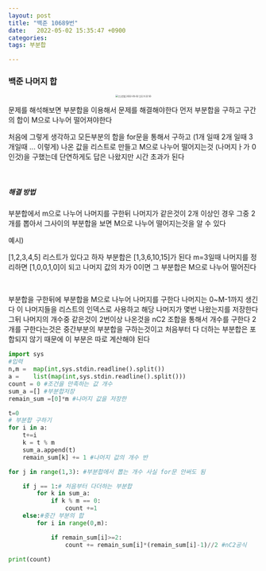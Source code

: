 ```yaml
---
layout: post
title: "백준 10689번"
date:   2022-05-02 15:35:47 +0900
categories:
tags: 부분합

---
```


### 백준 나머지  합

<center>
<img  alt="스크린샷 2022-05-02 오후 9 22 50" src="https://user-images.githubusercontent.com/80758613/166232956-32883f66-5542-4c28-85bd-417addbec5a2.png" style="zoom:30%;">
</center>


문제를 해석해보면 부분합을 이용해서 문제를 해결해야한다 먼저 부분합을 구하고 구간의 합이 M으로 나누어 떨어져야한다 

처음에 그렇게 생각하고 모든부분의 합을 for문을 통해서 구하고 (1개 일때 2개 일때 3개일때 ... 이렇게) 나온 값을 리스트로 만들고 M으로 나누어 떨어지는것 (나머지ㅏ가 0인것)을 구했는데 단연하게도 답은 나왔지만 시간 초과가 된다

&nbsp;

##### 해결 방법

부분합에서 m으로 나누어 나머지를 구한뒤 나머지가 같은것이 2개 이상인 경우 그중 2개를 뽑아서 그사이의 부분합을 보면 M으로 나누어 떨어지는것을 알 수 있다 

예시)

[1,2,3,4,5] 리스트가 있다고 하자 부분합은 [1,3,6,10,15]가 된다 m=3일때 나머지를 정리하면 [1,0,0,1,0]이 되고 나머지 값의 차가 0이면 그 부분합은 M으로 나누어 떨어진다

&nbsp;

부분합을 구한뒤에 부분합을 M으로 나누어 나머지를 구한다 나머지는 0~M-1까지 생긴다 이 나머지들을 리스트의 인덱스로 사용하고 해당 나머지가 몇번 나왔는지를 저장한다 그뒤 나머지의 개수중 같은것이 2번이상 나온것을 nC2 조합을 통해서 개수를 구한다 2개를 구한다는것은 중간부분의 부분합을 구하는것이고 처음부터 다 더하는 부분합은 포합되지 않기 때문에 이 부분은 따로 계산해야 된다

```python
import sys
#입력
n,m =  map(int,sys.stdin.readline().split())
a =    list(map(int,sys.stdin.readline().split()))
count = 0 #조건을 만족하는 값 개수
sum_a =[] #부분합저장 
remain_sum =[0]*m #나머지 값을 저장한

t=0
# 부분합 구하기
for i in a:
    t+=i
    k = t % m
    sum_a.append(t)
    remain_sum[k] += 1 #나머지 값의 개수 반

for j in range(1,3): #부분합에서 뽑는 개수 사실 for문 안써도 됨

    if j == 1:# 처음부터 다더하는 부분합
        for k in sum_a:
            if k % m == 0:
                count +=1        
    else:#중간 부분의 합
        for i in range(0,m):

            if remain_sum[i]>=2:
                count += remain_sum[i]*(remain_sum[i]-1)//2 #nC2공식

print(count)
```
